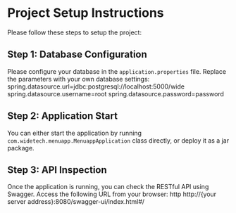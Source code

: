 # Project Setup Instructions

Please follow these steps to setup the project:

## Step 1: Database Configuration

Please configure your database in the `application.properties` file. Replace the parameters with your own database
settings:
spring.datasource.url=jdbc:postgresql://localhost:5000/wide
spring.datasource.username=root
spring.datasource.password=password

## Step 2: Application Start

You can either start the application by running `com.widetech.menuapp.MenuappApplication` class directly, or deploy it
as a jar package.

## Step 3: API Inspection

Once the application is running, you can check the RESTful API using Swagger. Access the following URL from your
browser:
http http://{your server address}:8080/swagger-ui/index.html#/